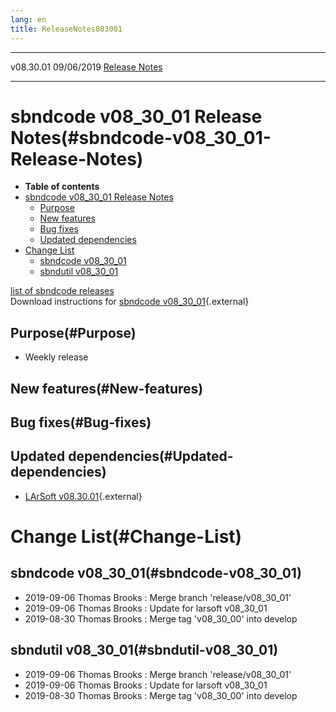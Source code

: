```yaml
---
lang: en
title: ReleaseNotes083001
---
```


  ----------- ------------ -- -- ------------------------------------------------------
  v08.30.01   09/06/2019         [Release Notes](ReleaseNotes083001.html)
  ----------- ------------ -- -- ------------------------------------------------------



sbndcode v08\_30\_01 Release Notes(#sbndcode-v08_30_01-Release-Notes)
======================================================================================

-   **Table of contents**
-   [sbndcode v08\_30\_01 Release
    Notes](#sbndcode-v08_30_01-Release-Notes)
    -   [Purpose](#Purpose)
    -   [New features](#New-features)
    -   [Bug fixes](#Bug-fixes)
    -   [Updated dependencies](#Updated-dependencies)
-   [Change List](#Change-List)
    -   [sbndcode v08\_30\_01](#sbndcode-v08_30_01)
    -   [sbndutil v08\_30\_01](#sbndutil-v08_30_01)

[list of sbndcode
releases](List_of_SBND_code_releases.html)\
Download instructions for [sbndcode
v08\_30\_01](http://scisoft.fnal.gov/scisoft/bundles/sbnd/v08_30_01/sbndcode-v08_30_01.html){.external}



Purpose(#Purpose)
----------------------------------

-   Weekly release



New features(#New-features)
--------------------------------------------



Bug fixes(#Bug-fixes)
--------------------------------------



Updated dependencies(#Updated-dependencies)
------------------------------------------------------------

-   [LArSoft
    v08.30.01](https://cdcvs.fnal.gov/redmine/projects/larsoft/wiki/ReleaseNotes083001){.external}



Change List(#Change-List)
==========================================



sbndcode v08\_30\_01(#sbndcode-v08_30_01)
----------------------------------------------------------

-   2019-09-06 Thomas Brooks : Merge branch \'release/v08\_30\_01\'
-   2019-09-06 Thomas Brooks : Update for larsoft v08\_30\_01
-   2019-08-30 Thomas Brooks : Merge tag \'v08\_30\_00\' into develop



sbndutil v08\_30\_01(#sbndutil-v08_30_01)
----------------------------------------------------------

-   2019-09-06 Thomas Brooks : Merge branch \'release/v08\_30\_01\'
-   2019-09-06 Thomas Brooks : Update for larsoft v08\_30\_01
-   2019-08-30 Thomas Brooks : Merge tag \'v08\_30\_00\' into develop
